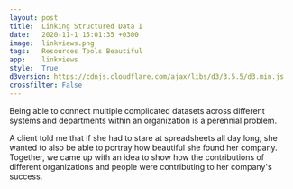 ```yaml
---
layout: post
title:  Linking Structured Data I
date:   2020-11-1 15:01:35 +0300
image:  linkviews.png
tags:   Resources Tools Beautiful
app:    linkviews
style:  True
d3version: https://cdnjs.cloudflare.com/ajax/libs/d3/3.5.5/d3.min.js
crossfilter: False
---
```


Being able to connect multiple complicated datasets across different systems and departments within an organization is a perennial problem.

A client told me that if she had to stare at spreadsheets all day long, she wanted to also be able to portray how beautiful she found her company. Together, we came up with an idea to show how the contributions of different organizations and people were contributing to her company's success.
